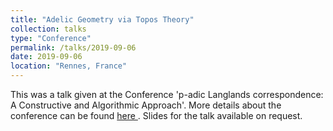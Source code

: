 ```yaml
---
title: "Adelic Geometry via Topos Theory"
collection: talks
type: "Conference"
permalink: /talks/2019-09-06
date: 2019-09-06
location: "Rennes, France"
---
```


This was a talk given at the Conference 'p-adic Langlands correspondence: A Constructive and Algorithmic Approach'. More details about the conference can be found <a href="https://www.lebesgue.fr/content/sem2019-clapclap" target ="_blank"> here </a>. Slides for the talk available on request.

